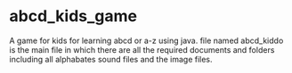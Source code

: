 # abcd_kids_game
A game for kids for learning abcd or a-z using java.
file named abcd_kiddo is the main file in which there are all the required documents and folders including all alphabates sound files and the image files. 
